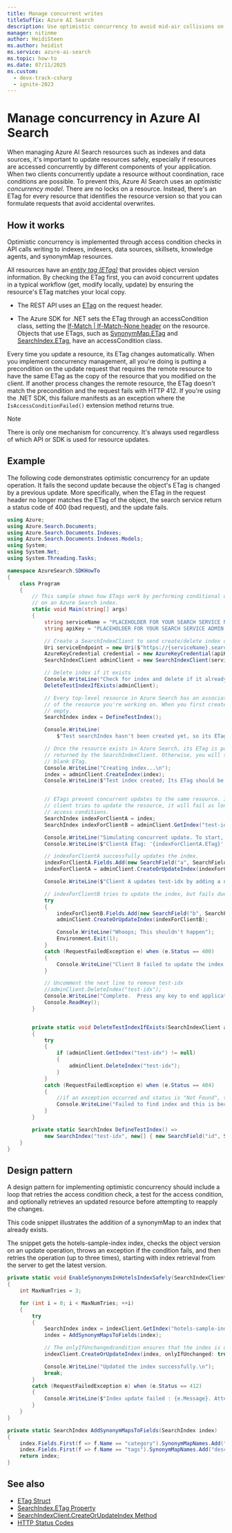 ```yaml
---
title: Manage concurrent writes
titleSuffix: Azure AI Search
description: Use optimistic concurrency to avoid mid-air collisions on updates or deletes to Azure AI Search indexes, indexers, data sources.
manager: nitinme
author: HeidiSteen
ms.author: heidist
ms.service: azure-ai-search
ms.topic: how-to
ms.date: 07/11/2025
ms.custom:
  - devx-track-csharp
  - ignite-2023
---
```


# Manage concurrency in Azure AI Search

When managing Azure AI Search resources such as indexes and data sources, it's important to update resources safely, especially if resources are accessed concurrently by different components of your application. When two clients concurrently update a resource without coordination, race conditions are possible. To prevent this, Azure AI Search uses an *optimistic concurrency model*. There are no locks on a resource. Instead, there's an ETag for every resource that identifies the resource version so that you can formulate requests that avoid accidental overwrites.

## How it works

Optimistic concurrency is implemented through access condition checks in API calls writing to indexes, indexers, data sources, skillsets, knowledge agents, and synonymMap resources.

All resources have an [*entity tag (ETag)*](https://en.wikipedia.org/wiki/HTTP_ETag) that provides object version information. By checking the ETag first, you can avoid concurrent updates in a typical workflow (get, modify locally, update) by ensuring the resource's ETag matches your local copy.

+ The REST API uses an [ETag](/rest/api/searchservice/common-http-request-and-response-headers-used-in-azure-search) on the request header.

+ The Azure SDK for .NET sets the ETag through an accessCondition class, setting the [If-Match | If-Match-None header](/rest/api/searchservice/common-http-request-and-response-headers-used-in-azure-search) on the resource. Objects that use ETags, such as [SynonymMap.ETag](/dotnet/api/azure.search.documents.indexes.models.synonymmap.etag) and [SearchIndex.ETag](/dotnet/api/azure.search.documents.indexes.models.searchindex.etag), have an accessCondition class.

Every time you update a resource, its ETag changes automatically. When you implement concurrency management, all you're doing is putting a precondition on the update request that requires the remote resource to have the same ETag as the copy of the resource that you modified on the client. If another process changes the remote resource, the ETag doesn't match the precondition and the request fails with HTTP 412. If you're using the .NET SDK, this failure manifests as an exception where the `IsAccessConditionFailed()` extension method returns true.

> [!Note]
> There is only one mechanism for concurrency. It's always used regardless of which API or SDK is used for resource updates.

## Example

The following code demonstrates optimistic concurrency for an update operation. It fails the second update because the object's ETag is changed by a previous update. More specifically, when the ETag in the request header no longer matches the ETag of the object, the search service return a status code of 400 (bad request), and the update fails.

```csharp
using Azure;
using Azure.Search.Documents;
using Azure.Search.Documents.Indexes;
using Azure.Search.Documents.Indexes.Models;
using System;
using System.Net;
using System.Threading.Tasks;

namespace AzureSearch.SDKHowTo
{
    class Program
    {
        // This sample shows how ETags work by performing conditional updates and deletes
        // on an Azure Search index.
        static void Main(string[] args)
        {
            string serviceName = "PLACEHOLDER FOR YOUR SEARCH SERVICE NAME";
            string apiKey = "PLACEHOLDER FOR YOUR SEARCH SERVICE ADMIN API KEY";

            // Create a SearchIndexClient to send create/delete index commands
            Uri serviceEndpoint = new Uri($"https://{serviceName}.search.windows.net/");
            AzureKeyCredential credential = new AzureKeyCredential(apiKey);
            SearchIndexClient adminClient = new SearchIndexClient(serviceEndpoint, credential);

            // Delete index if it exists
            Console.WriteLine("Check for index and delete if it already exists...\n");
            DeleteTestIndexIfExists(adminClient);

            // Every top-level resource in Azure Search has an associated ETag that keeps track of which version
            // of the resource you're working on. When you first create a resource such as an index, its ETag is
            // empty.
            SearchIndex index = DefineTestIndex();

            Console.WriteLine(
                $"Test searchIndex hasn't been created yet, so its ETag should be blank. ETag: '{index.ETag}'");

            // Once the resource exists in Azure Search, its ETag is populated. Make sure to use the object
            // returned by the SearchIndexClient. Otherwise, you will still have the old object with the
            // blank ETag.
            Console.WriteLine("Creating index...\n");
            index = adminClient.CreateIndex(index);
            Console.WriteLine($"Test index created; Its ETag should be populated. ETag: '{index.ETag}'");


            // ETags prevent concurrent updates to the same resource. If another
            // client tries to update the resource, it will fail as long as all clients are using the right
            // access conditions.
            SearchIndex indexForClientA = index;
            SearchIndex indexForClientB = adminClient.GetIndex("test-idx");

            Console.WriteLine("Simulating concurrent update. To start, clients A and B see the same ETag.");
            Console.WriteLine($"ClientA ETag: '{indexForClientA.ETag}' ClientB ETag: '{indexForClientB.ETag}'");

            // indexForClientA successfully updates the index.
            indexForClientA.Fields.Add(new SearchField("a", SearchFieldDataType.Int32));
            indexForClientA = adminClient.CreateOrUpdateIndex(indexForClientA);

            Console.WriteLine($"Client A updates test-idx by adding a new field. The new ETag for test-idx is: '{indexForClientA.ETag}'");

            // indexForClientB tries to update the index, but fails due to the ETag check.
            try
            {
                indexForClientB.Fields.Add(new SearchField("b", SearchFieldDataType.Boolean));
                adminClient.CreateOrUpdateIndex(indexForClientB);

                Console.WriteLine("Whoops; This shouldn't happen");
                Environment.Exit(1);
            }
            catch (RequestFailedException e) when (e.Status == 400)
            {
                Console.WriteLine("Client B failed to update the index, as expected.");
            }

            // Uncomment the next line to remove test-idx
            //adminClient.DeleteIndex("test-idx");
            Console.WriteLine("Complete.  Press any key to end application...\n");
            Console.ReadKey();
        }


        private static void DeleteTestIndexIfExists(SearchIndexClient adminClient)
        {
            try
            {
                if (adminClient.GetIndex("test-idx") != null)
                {
                    adminClient.DeleteIndex("test-idx");
                }
            }
            catch (RequestFailedException e) when (e.Status == 404)
            {
                //if an exception occurred and status is "Not Found", this is working as expected
                Console.WriteLine("Failed to find index and this is because it's not there.");
            }
        }

        private static SearchIndex DefineTestIndex() =>
            new SearchIndex("test-idx", new[] { new SearchField("id", SearchFieldDataType.String) { IsKey = true } });
    }
}
```

## Design pattern

A design pattern for implementing optimistic concurrency should include a loop that retries the access condition check, a test for the access condition, and optionally retrieves an updated resource before attempting to reapply the changes.

This code snippet illustrates the addition of a synonymMap to an index that already exists.

The snippet gets the hotels-sample-index index, checks the object version on an update operation, throws an exception if the condition fails, and then retries the operation (up to three times), starting with index retrieval from the server to get the latest version.

```csharp
private static void EnableSynonymsInHotelsIndexSafely(SearchIndexClient indexClient)
{
    int MaxNumTries = 3;

    for (int i = 0; i < MaxNumTries; ++i)
    {
        try
        {
            SearchIndex index = indexClient.GetIndex("hotels-sample-index");
            index = AddSynonymMapsToFields(index);

            // The onlyIfUnchangedcondition ensures that the index is updated only if the ETags match.
            indexClient.CreateOrUpdateIndex(index, onlyIfUnchanged: true);

            Console.WriteLine("Updated the index successfully.\n");
            break;
        }
        catch (RequestFailedException e) when (e.Status == 412)
        {
            Console.WriteLine($"Index update failed : {e.Message}. Attempt({i}/{MaxNumTries}).\n");
        }
    }
}

private static SearchIndex AddSynonymMapsToFields(SearchIndex index)
{
    index.Fields.First(f => f.Name == "category").SynonymMapNames.Add("desc-synonymmap");
    index.Fields.First(f => f.Name == "tags").SynonymMapNames.Add("desc-synonymmap");
    return index;
}
```

## See also

+ [ETag Struct](/dotnet/api/azure.etag?view=azure-dotnet&preserve-view=true)
+ [SearchIndex.ETag Property](/dotnet/api/azure.search.documents.indexes.models.searchindex.etag?view=azure-dotnet&preserve-view=true)
+ [SearchIndexClient.CreateOrUpdateIndex Method](/dotnet/api/azure.search.documents.indexes.searchindexclient.createorupdateindex?view=azure-dotnet&preserve-view=true)
+ [HTTP Status Codes](/rest/api/searchservice/http-status-codes)

